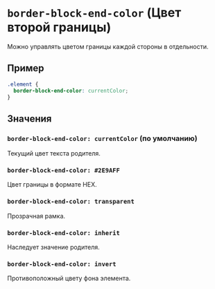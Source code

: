 # `border-block-end-color` (Цвет второй границы)

Можно управлять цветом границы каждой стороны в отдельности.

## Пример

```css
.element {
  border-block-end-color: currentColor;
}
```

## Значения

### `border-block-end-color: currentColor` (по умолчанию)

Текущий цвет текста родителя.

### `border-block-end-color: #2E9AFF`

Цвет границы в формате HEX.

### `border-block-end-color: transparent`

Прозрачная рамка.

### `border-block-end-color: inherit`

Наследует значение родителя.

### `border-block-end-color: invert`

Противоположный цвету фона элемента.
